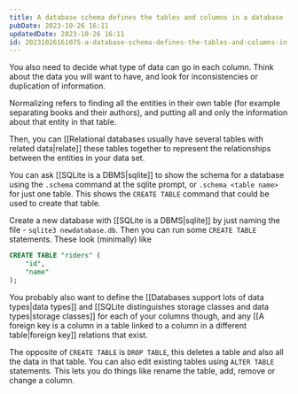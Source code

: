```yaml
---
title: A database schema defines the tables and columns in a database
pubDate: 2023-10-26 16:11
updatedDate: 2023-10-26 16:11
id: 20231026161075-a-database-schema-defines-the-tables-and-columns-in-a-database
---
```

You also need to decide what type of data can go in each column. Think about the data you will want to have, and look for inconsistencies or duplication of information. 

Normalizing refers to finding all the entities in their own table (for example separating books and their authors), and putting all and only the information about that entity in that table.

Then, you can [[Relational databases usually have several tables with related data|relate]] these tables together to represent the relationships between the entities in your data set.

You can ask [[SQLite is a DBMS|sqlite]] to show the schema for a database using the `.schema` command at the sqlite prompt, or `.schema <table name>` for just one table. This shows the `CREATE TABLE` command that could be used to create that table.

Create a new database with [[SQLite is a DBMS|sqlite]] by just naming the file - `sqlite3 newdatabase.db`. Then you can run some `CREATE TABLE` statements. These look (minimally) like
```sql
CREATE TABLE "riders" (
	"id", 
	"name"
);
```

You probably also want to define the [[Databases support lots of data types|data types]] and [[SQLite distinguishes storage classes and data types|storage classes]] for each of your columns though, and any [[A foreign key is a column in a table linked to a column in a different table|foreign key]] relations that exist.

The opposite of `CREATE TABLE` is `DROP TABLE`, this deletes a table and also all the data in that table. You can also edit existing tables using `ALTER TABLE` statements. This lets you do things like rename the table, add, remove or change a column.